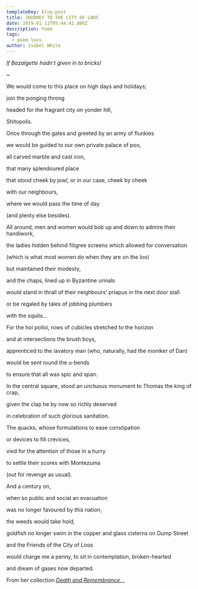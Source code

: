 ```yaml
---
templateKey: blog-post
title: JOURNEY TO THE CITY OF LOOS
date: 2019-01-11T05:44:41.806Z
description: Poem
tags:
  - poem loos
author: Isabel White
---
```

_If Bazalgette hadn’t given in to bricks!_

~

We would come to this place on high days and holidays;

join the ponging throng

headed for the fragrant city on yonder hill,

Shitopolis.

Once through the gates and greeted by an army of flunkies

we would be guided to our own private palace of poo,

all carved marble and cast iron,

that many splendoured place

that stood cheek by jowl, or in our case, cheek by cheek

with our neighbours,

where we would pass the time of day

(and plenty else besides).

All around, men and women would bob up and down to admire their handiwork,

the ladies hidden behind filigree screens which allowed for conversation

(which is what most women do when they are on the loo)

but maintained their modesty,

and the chaps, lined up in Byzantine urinals

would stand in thrall of their neighbours’ priapus in the next door stall

or be regaled by tales of jobbing plumbers

with the squits…

For the hoi polloi, rows of cubicles stretched to the horizon

and at intersections the brush boys,

apprenticed to the lavatory man (who, naturally, had the moniker of Dan)

would be sent round the u-bends

to ensure that all was spic and span.

In the central square, stood an unctuous monument to Thomas the king of crap,

given the clap he by now so richly deserved

in celebration of such glorious sanitation.

The quacks, whose formulations to ease constipation

or devices to fill crevices,

vied for the attention of those in a hurry

to settle their scores with Montezuma

(out for revenge as usual).

And a century on,

when so public and social an evacuation

was no longer favoured by this nation,

the weeds would take hold,

goldfish no longer swim in the copper and glass cisterns on Dump Street

and the Friends of the City of Loos

would charge me a penny, to sit in contemplation, broken-hearted

and dream of gases now departed.



From her collection [_Death and Remembrance_](https://www.alarmsandexcursions.com/publications/)__
